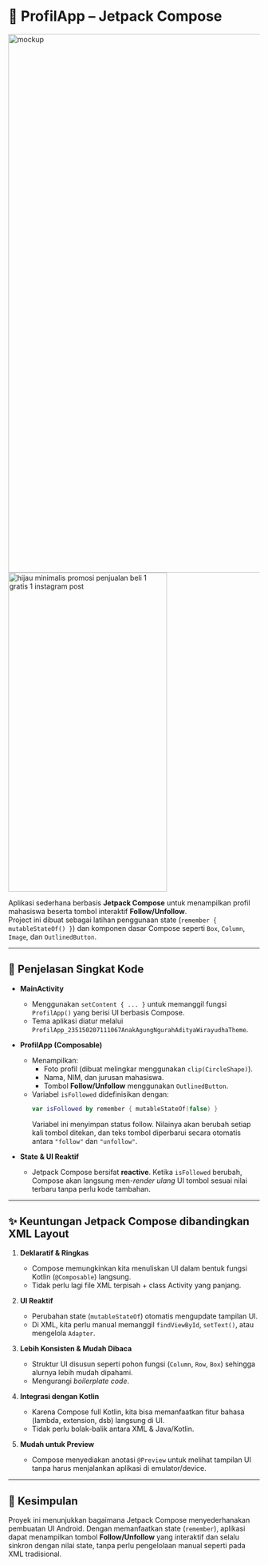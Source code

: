 # 📱 ProfilApp – Jetpack Compose

<img width="1080" height="1080" alt="mockup" src="https://github.com/user-attachments/assets/7b66610c-f28e-4a65-9397-90e0fef71988" />


<img width="318" height="640" alt="hijau minimalis promosi penjualan beli 1 gratis 1 instagram post" src="https://github.com/user-attachments/assets/a0f8db7c-43da-4a06-b74e-462825f81b01" />



Aplikasi sederhana berbasis **Jetpack Compose** untuk menampilkan profil mahasiswa beserta tombol interaktif **Follow/Unfollow**.  
Project ini dibuat sebagai latihan penggunaan state (`remember { mutableStateOf() }`) dan komponen dasar Compose seperti `Box`, `Column`, `Image`, dan `OutlinedButton`.

---

## 🔎 Penjelasan Singkat Kode

- **MainActivity**  
  - Menggunakan `setContent { ... }` untuk memanggil fungsi `ProfilApp()` yang berisi UI berbasis Compose.  
  - Tema aplikasi diatur melalui `ProfilApp_235150207111067AnakAgungNgurahAdityaWirayudhaTheme`.

- **ProfilApp (Composable)**  
  - Menampilkan:
    - Foto profil (dibuat melingkar menggunakan `clip(CircleShape)`).
    - Nama, NIM, dan jurusan mahasiswa.
    - Tombol **Follow/Unfollow** menggunakan `OutlinedButton`.
  - Variabel `isFollowed` didefinisikan dengan:
    ```kotlin
    var isFollowed by remember { mutableStateOf(false) }
    ```
    Variabel ini menyimpan status follow. Nilainya akan berubah setiap kali tombol ditekan, dan teks tombol diperbarui secara otomatis antara `"follow"` dan `"unfollow"`.

- **State & UI Reaktif**  
  - Jetpack Compose bersifat **reactive**. Ketika `isFollowed` berubah, Compose akan langsung men-*render ulang* UI tombol sesuai nilai terbaru tanpa perlu kode tambahan.

---

## ✨ Keuntungan Jetpack Compose dibandingkan XML Layout

1. **Deklaratif & Ringkas**  
   - Compose memungkinkan kita menuliskan UI dalam bentuk fungsi Kotlin (`@Composable`) langsung.  
   - Tidak perlu lagi file XML terpisah + class Activity yang panjang.

2. **UI Reaktif**  
   - Perubahan state (`mutableStateOf`) otomatis mengupdate tampilan UI.  
   - Di XML, kita perlu manual memanggil `findViewById`, `setText()`, atau mengelola `Adapter`.

3. **Lebih Konsisten & Mudah Dibaca**  
   - Struktur UI disusun seperti pohon fungsi (`Column`, `Row`, `Box`) sehingga alurnya lebih mudah dipahami.  
   - Mengurangi *boilerplate code*.

4. **Integrasi dengan Kotlin**  
   - Karena Compose full Kotlin, kita bisa memanfaatkan fitur bahasa (lambda, extension, dsb) langsung di UI.  
   - Tidak perlu bolak-balik antara XML & Java/Kotlin.

5. **Mudah untuk Preview**  
   - Compose menyediakan anotasi `@Preview` untuk melihat tampilan UI tanpa harus menjalankan aplikasi di emulator/device.

---

## 📌 Kesimpulan
Proyek ini menunjukkan bagaimana Jetpack Compose menyederhanakan pembuatan UI Android. Dengan memanfaatkan state (`remember`), aplikasi dapat menampilkan tombol **Follow/Unfollow** yang interaktif dan selalu sinkron dengan nilai state, tanpa perlu pengelolaan manual seperti pada XML tradisional.
